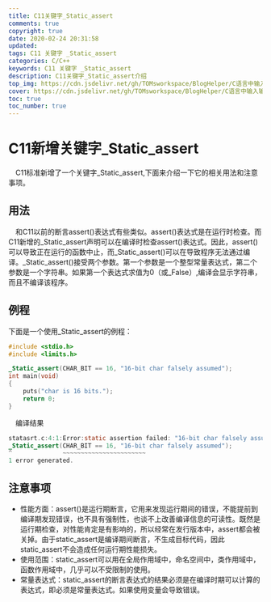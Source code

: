 ```yaml
---
title: C11关键字_Static_assert
comments: true
copyright: true
date: 2020-02-24 20:31:58
updated:
tags: C11 关键字 _Static_assert
categories: C/C++
keywords: C11 关键字 _Static_assert
description: C11关键字_Static_assert介绍
top_img: https://cdn.jsdelivr.net/gh/TOMsworkspace/BlogHelper/C语言中输入输出所有格式控制符/figure1.jpg
cover: https://cdn.jsdelivr.net/gh/TOMsworkspace/BlogHelper/C语言中输入输出所有格式控制符/figure1.jpg
toc: true
toc_number: true
---
```


# C11新增关键字\_Static\_assert

&emsp;C11标准新增了一个关键字\_Static\_assert,下面来介绍一下它的相关用法和注意事项。

## 用法

&emsp;和C11以前的断言assert\(\)表达式有些类似。assert\(\)表达式是在运行时检查。而C11新增的\_Static\_assert声明可以在编译时检查assert\(\)表达式。因此，assert\(\)可以导致正在运行的函数中止，而\_Static\_assert()可以在导致程序无法通过编译。\_Static\_assert()接受两个参数。第一个参数是一个整型常量表达式，第二个参数是一个字符串。如果第一个表达式求值为0（或\_False）,编译会显示字符串，而且不编译该程序。

## 例程

下面是一个使用\_Static\_assert的例程：

```C
#include <stdio.h>
#include <limits.h>

_Static_assert(CHAR_BIT == 16, "16-bit char falsely assumed");
int main(void)
{
    puts("char is 16 bits.");
    return 0;
}

```
&emsp;编译结果

```C
statasrt.c:4:1:Error:static assertion failed: "16-bit char falsely assumed"
_Static_assert(CHAR_BIT == 16, "16-bit char falsely assumed");
^              ~~~~~~~~~~~~~~~~~~~~~~~
1 error generated.

```

## 注意事项

- 性能方面：assert()是运行期断言，它用来发现运行期间的错误，不能提前到编译期发现错误，也不具有强制性，也谈不上改善编译信息的可读性。既然是运行期检查，对性能肯定是有影响的，所以经常在发行版本中，assert都会被关掉。由于static_assert是编译期间断言，不生成目标代码，因此static_assert不会造成任何运行期性能损失。
- 使用范围：static_assert可以用在全局作用域中，命名空间中，类作用域中，函数作用域中，几乎可以不受限制的使用。
- 常量表达式：static_assert的断言表达式的结果必须是在编译时期可以计算的表达式，即必须是常量表达式。如果使用变量会导致错误。


